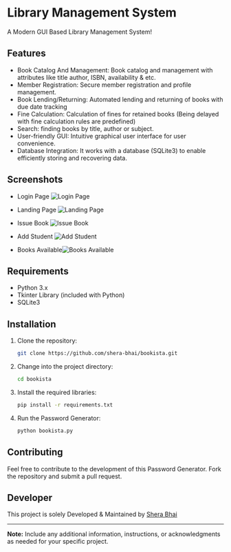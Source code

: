 # Library Management System

A Modern GUI Based Library Management System!

## Features

- Book Catalog And Management: Book catalog and management with attributes like title author, ISBN, availability & etc.
- Member Registration: Secure member registration and profile management.
- Book Lending/Returning: Automated lending and returning of books with due date tracking
- Fine Calculation: Calculation of fines for retained books (Being delayed with fine calculation rules are predefined)
- Search: finding books by title, author or subject.
- User-friendly GUI: Intuitive graphical user interface for user convenience.
- Database Integration: It works with a database (SQLite3) to enable efficiently storing and recovering data.

## Screenshots

- Login Page ![Login Page](https://github.com/shera-bhai/bookista/assets/78367273/99d3178a-8cf6-45e6-ab23-5cbd999d0281)

- Landing Page ![Landing Page](https://github.com/shera-bhai/bookista/assets/78367273/ceb3f04a-957e-42f6-b507-f25385471930)

- Issue Book ![Issue Book](https://github.com/shera-bhai/bookista/assets/78367273/bb2ca464-f413-4d82-bc69-21ca8dd41c89)

- Add Student ![Add Student](https://github.com/shera-bhai/bookista/assets/78367273/65f1834b-183a-4c00-80a7-426b85ad40db)

- Books Available![Books Available](https://github.com/shera-bhai/bookista/assets/78367273/6cf1ab1d-2d8c-401e-9fd1-1711a4a1e0a4)


## Requirements

- Python 3.x
- Tkinter Library (included with Python)
- SQLite3

## Installation

1. Clone the repository:

    ```bash
    git clone https://github.com/shera-bhai/bookista.git
    ```

2. Change into the project directory:

    ```bash
    cd bookista
    ```
3. Install the required libraries:

    ```bash
    pip install -r requirements.txt
    ```

4. Run the Password Generator:

    ```bash
    python bookista.py
    ```

## Contributing

Feel free to contribute to the development of this Password Generator. Fork the repository and submit a pull request.

## Developer

This project is solely Developed & Maintained by [Shera Bhai](https://github.com/shera-bhai)

---

**Note:** Include any additional information, instructions, or acknowledgments as needed for your specific project.

